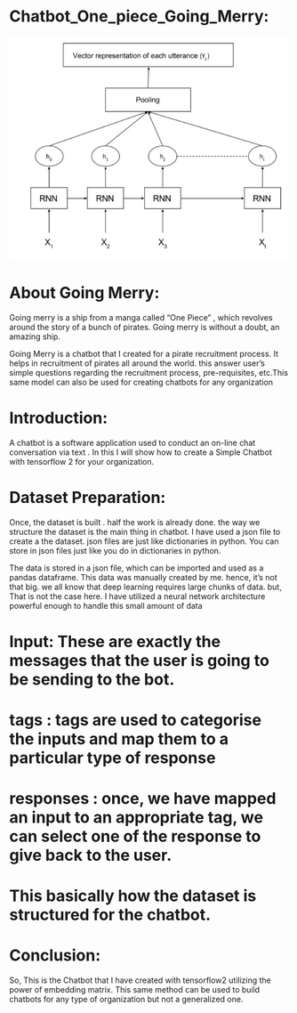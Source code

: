# Chatbot_One_piece_Going_Merry:

![](RNN.png)

# About Going Merry:

Going merry is a ship from a manga called “One Piece” , which revolves around the story of a bunch of pirates. Going merry is without a doubt, an amazing ship.

Going Merry is a chatbot that I created for a pirate recruitment process. It helps in recruitment of pirates all around the world. this answer user’s simple questions regarding the recruitment process, pre-requisites, etc.This same model can also be used for creating chatbots for any organization

# Introduction:

A chatbot is a software application used to conduct an on-line chat conversation via text . In this  I will show how to create a Simple Chatbot with tensorflow 2 for your organization.

# Dataset Preparation:

Once, the dataset is built . half the work is already done. the way we structure the dataset is the main thing in chatbot. I have used a json file to create a the dataset.
json files are just like dictionaries in python. You can store in json files just like you do in dictionaries in python.

The data is stored in a json file, which can be imported and used as a pandas dataframe. This data was manually created by me. hence, it’s not that big.
we all know that deep learning requires large chunks of data. but, That is not the case here. I have utilized a neural network architecture powerful enough to handle this small amount of data

# Input: These are exactly the messages that the user is going to be sending to the bot.
# tags : tags are used to categorise the inputs and map them to a particular type of response
# responses : once, we have mapped an input to an appropriate tag, we can select one of the response to give back to the user.
# This basically how the dataset is structured for the chatbot.

# Conclusion:

So, This is the Chatbot that I have created with tensorflow2 utilizing the power of embedding matrix. This same method can be used to build chatbots for any type of organization but not a generalized one.
